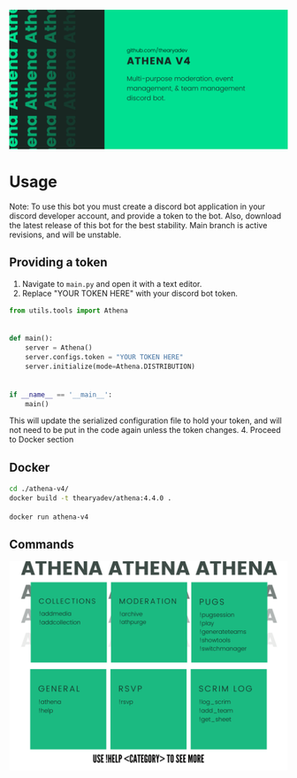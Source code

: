 ![Athena](https://raw.githubusercontent.com/thearyadev/Athena/main/graphics/athena.png)
# Usage
Note: To use this bot you must create a discord bot application in your discord developer account, and provide a token to the bot. Also, download the latest release of this bot for the best stability. Main branch is active revisions, and will be unstable.

## Providing a token

1. Navigate to `main.py` and open it with a text editor.
2. Replace "YOUR TOKEN HERE" with your discord bot token.
```python
from utils.tools import Athena


def main():
    server = Athena()
    server.configs.token = "YOUR TOKEN HERE"
    server.initialize(mode=Athena.DISTRIBUTION)


if __name__ == '__main__':
    main()

```


This will update the serialized configuration file to hold your token, and will not need to be put in the code again unless the token changes.
4. Proceed to Docker section
## Docker
```bash
cd ./athena-v4/
docker build -t thearyadev/athena:4.4.0 .

docker run athena-v4
```


## Commands
![Commands](https://raw.githubusercontent.com/thearyadev/Athena/main/graphics/help.png)
